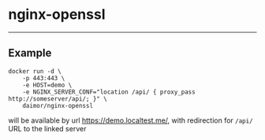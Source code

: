 # nginx-openssl
---
## Example
```
docker run -d \
    -p 443:443 \
    -e HOST=demo \
    -e NGINX_SERVER_CONF="location /api/ { proxy_pass http://someserver/api/; }" \    
    daimor/nginx-openssl
```
will be available by url https://demo.localtest.me/, with redirection for `/api/` URL to the linked server